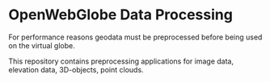 OpenWebGlobe Data Processing
============================

For performance reasons geodata must be preprocessed before being used on the virtual globe.

This repository contains preprocessing applications for image data, elevation data, 3D-objects, point clouds.


